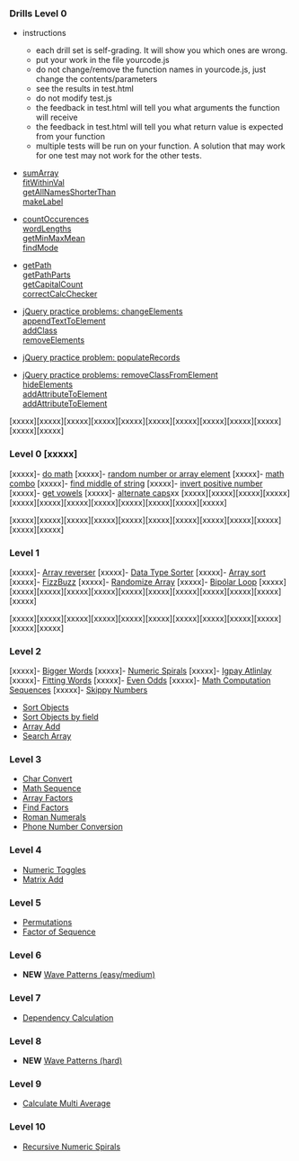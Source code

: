 ### Drills Level 0
- instructions
  - each drill set is self-grading.  It will show you which ones are wrong.
  - put your work in the file yourcode.js
  - do not change/remove the function names in yourcode.js, just change the contents/parameters
  - see the results in test.html
  - do not modify test.js
  - the feedback in test.html will tell you what arguments the function will receive
  - the feedback in test.html will tell you what return value is expected from your function
  - multiple tests will be run on your function.  A solution that may work for one test may not work for the other tests.
  
- <a href="https://github.com/Learning-Fuze/practice-problems/blob/master/drills01/README.md" target="_blank">sumArray<br>fitWithinVal<br>getAllNamesShorterThan<br>makeLabel</a>
- <a href="https://github.com/Learning-Fuze/practice-problems/blob/master/drills02/README.md" target="_blank">countOccurences<br>wordLengths<br>getMinMaxMean<br>findMode</a>
- <a href="https://github.com/Learning-Fuze/practice-problems/blob/master/drills03/README.md" target="_blank">getPath<br>getPathParts<br>getCapitalCount<br>correctCalcChecker</a>
- <a href="https://github.com/Learning-Fuze/practice-problems/blob/master/drills04/README.md" target="_blank">jQuery practice problems: changeElements<br>appendTextToElement<br>addClass<br>removeElements</a>
- <a href="https://github.com/Learning-Fuze/practice-problems/blob/master/drills05/README.md" target="_blank">jQuery practice problem: populateRecords</a>
- <a href="https://github.com/Learning-Fuze/practice-problems/blob/master/drills06/README.md" target="_blank">jQuery practice problems: removeClassFromElement<br>hideElements<br>addAttributeToElement<br>addAttributeToElement</a>


[xxxxx][xxxxx][xxxxx][xxxxx][xxxxx][xxxxx][xxxxx][xxxxx][xxxxx][xxxxx][xxxxx][xxxxx]
 ### Level 0 [xxxxx]  
[xxxxx]- <a href="practice29/README.md" target="_blank">do math</a>
[xxxxx]- <a href="practice30/README.md" target="_blank">random number or array element</a>
[xxxxx]- <a href="practice31/README.md" target="_blank">math combo</a>
[xxxxx]- <a href="practice32/README.md" target="_blank">find middle of string</a>
[xxxxx]- <a href="practice33/README.md" target="_blank">invert positive number</a>
[xxxxx]- <a href="practice36/README.md" target="_blank">get vowels</a>
[xxxxx]- <a href="practice37/README.md" target="_blank">alternate caps</a>xx
[xxxxx][xxxxx][xxxxx][xxxxx][xxxxx][xxxxx][xxxxx][xxxxx][xxxxx][xxxxx][xxxxx][xxxxx]

[xxxxx][xxxxx][xxxxx][xxxxx][xxxxx][xxxxx][xxxxx][xxxxx][xxxxx][xxxxx][xxxxx][xxxxx]
### Level 1 
[xxxxx]- <a href="practice02/README.md" target="_blank">Array reverser</a>
[xxxxx]- <a href="practice03/README.md" target="_blank">Data Type Sorter</a>
[xxxxx]- <a href="practice04/README.md" target="_blank">Array sort</a>
[xxxxx]- <a href="practice05/README.md" target="_blank">FizzBuzz</a>
[xxxxx]- <a href="practice20/README.md" target="_blank">Randomize Array</a>
[xxxxx]- <a href="practice21/README.md" target="_blank">Bipolar Loop</a>
[xxxxx][xxxxx][xxxxx][xxxxx][xxxxx][xxxxx][xxxxx][xxxxx][xxxxx][xxxxx][xxxxx][xxxxx]

[xxxxx][xxxxx][xxxxx][xxxxx][xxxxx][xxxxx][xxxxx][xxxxx][xxxxx][xxxxx][xxxxx][xxxxx]
### Level 2
[xxxxx]- <a href="practice01/README.md" target="_blank">Bigger Words</a>
[xxxxx]- <a href="practice06/README.md" target="_blank">Numeric Spirals</a>
[xxxxx]- <a href="practice07/README.md" target="_blank">Igpay Atlinlay</a>
[xxxxx]- <a href="practice09/README.md" target="_blank">Fitting Words</a>
[xxxxx]- <a href="practice11/README.md" target="_blank">Even Odds</a>
[xxxxx]- <a href="practice13/README.md" target="_blank">Math Computation Sequences</a>
[xxxxx]- <a href="practice17/README.md" target="_blank">Skippy Numbers</a>
- <a href="practice11/README.md" target="_blank">Sort Objects</a>
- <a href="practice22/README.md" target="_blank">Sort Objects by field</a>
- <a href="practice25/README.md" target="_blank">Array Add</a>
- <a href="practice26/README.md" target="_blank">Search Array</a>

### Level 3
- <a href="practice08/README.md" target="_blank">Char Convert</a>
- <a href="practice12/README.md" target="_blank">Math Sequence</a>
- <a href="practice14/README.md" target="_blank">Array Factors</a>
- <a href="practice23/README.md" target="_blank">Find Factors</a>
- <a href="practice28/README.md" target="_blank">Roman Numerals</a>
- <a href="practice38/README.md" target="_blank">Phone Number Conversion</a>

### Level 4
- <a href="practice15/README.md" target="_blank">Numeric Toggles</a>
- <a href="practice24/README.md" target="_blank">Matrix Add</a>

### Level 5
- <a href="practice10/README.md" target="_blank">Permutations</a>
- <a href="practice16/README.md" target="_blank">Factor of Sequence</a>

### Level 6
- **NEW** <a href="practice39/README.md" target="_blank">Wave Patterns (easy/medium)</a>

### Level 7
- <a href="practice35/README.md" target="_blank">Dependency Calculation</a>

### Level 8
- **NEW** <a href="practice39/README.md" target="_blank">Wave Patterns (hard)</a>

### Level 9
- <a href="practice18/README.md" target="_blank">Calculate Multi Average</a>

### Level 10
- <a href="practice27/README.md" target="_blank">Recursive Numeric Spirals</a>
